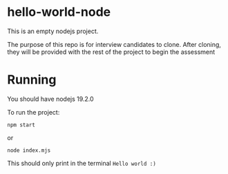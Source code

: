 # hello-world-node

This is an empty nodejs project.

The purpose of this repo is for interview candidates to clone. After cloning, they will be provided with the 
rest of the project to begin the assessment

# Running

You should have nodejs 19.2.0

To run the project:
```
npm start
```
or 
```
node index.mjs
```

This should only print in the terminal `Hello world :)`